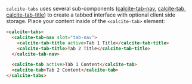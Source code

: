 `calcite-tabs` uses several sub-components ([calcite-tab-nav](../calcite-tab-nav), [calcite-tab](../calcite-tab), [calcite-tab-title](../calcite-tab-title)) to create a tabbed interface with optional client side storage. Place your content inside of the `<calcite-tab>` element:

```html
<calcite-tabs>
  <calcite-tab-nav slot="tab-nav">
    <calcite-tab-title active>Tab 1 Title</calcite-tab-title>
    <calcite-tab-title>Tab 2 Title</calcite-tab-title>
  </calcite-tab-nav>

  <calcite-tab active>Tab 1 Content</calcite-tab>
  <calcite-tab>Tab 2 Content</calcite-tab>
</calcite-tabs>
```
